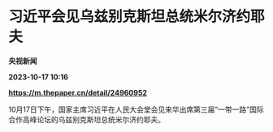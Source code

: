 # 习近平会见乌兹别克斯坦总统米尔济约耶夫
**央视新闻**

**2023-10-17 10:16**

**https://m.thepaper.cn/detail/24960952**

10月17日下午，国家主席习近平在人民大会堂会见来华出席第三届“一带一路”国际合作高峰论坛的乌兹别克斯坦总统米尔济约耶夫。